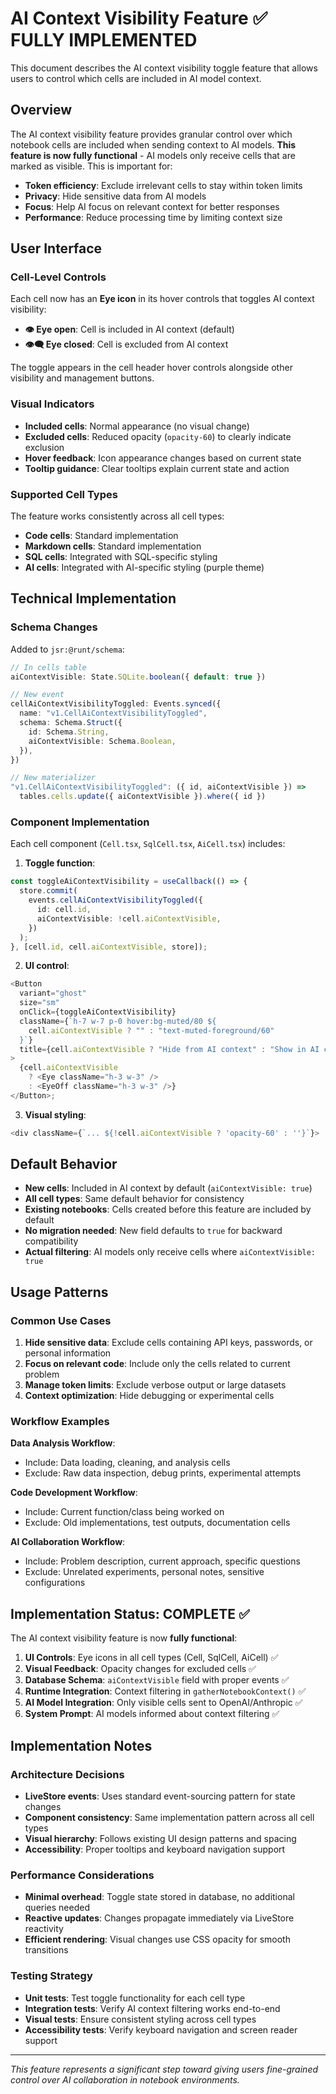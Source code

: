 # AI Context Visibility Feature ✅ FULLY IMPLEMENTED

This document describes the AI context visibility toggle feature that allows
users to control which cells are included in AI model context.

## Overview

The AI context visibility feature provides granular control over which notebook
cells are included when sending context to AI models. **This feature is now
fully functional** - AI models only receive cells that are marked as visible.
This is important for:

- **Token efficiency**: Exclude irrelevant cells to stay within token limits
- **Privacy**: Hide sensitive data from AI models
- **Focus**: Help AI focus on relevant context for better responses
- **Performance**: Reduce processing time by limiting context size

## User Interface

### Cell-Level Controls

Each cell now has an **Eye icon** in its hover controls that toggles AI context
visibility:

- **👁️ Eye open**: Cell is included in AI context (default)
- **👁️‍🗨️ Eye closed**: Cell is excluded from AI context

The toggle appears in the cell header hover controls alongside other visibility
and management buttons.

### Visual Indicators

- **Included cells**: Normal appearance (no visual change)
- **Excluded cells**: Reduced opacity (`opacity-60`) to clearly indicate
  exclusion
- **Hover feedback**: Icon appearance changes based on current state
- **Tooltip guidance**: Clear tooltips explain current state and action

### Supported Cell Types

The feature works consistently across all cell types:

- **Code cells**: Standard implementation
- **Markdown cells**: Standard implementation
- **SQL cells**: Integrated with SQL-specific styling
- **AI cells**: Integrated with AI-specific styling (purple theme)

## Technical Implementation

### Schema Changes

Added to `jsr:@runt/schema`:

```typescript
// In cells table
aiContextVisible: State.SQLite.boolean({ default: true })

// New event
cellAiContextVisibilityToggled: Events.synced({
  name: "v1.CellAiContextVisibilityToggled",
  schema: Schema.Struct({
    id: Schema.String,
    aiContextVisible: Schema.Boolean,
  }),
})

// New materializer
"v1.CellAiContextVisibilityToggled": ({ id, aiContextVisible }) =>
  tables.cells.update({ aiContextVisible }).where({ id })
```

### Component Implementation

Each cell component (`Cell.tsx`, `SqlCell.tsx`, `AiCell.tsx`) includes:

1. **Toggle function**:

```typescript
const toggleAiContextVisibility = useCallback(() => {
  store.commit(
    events.cellAiContextVisibilityToggled({
      id: cell.id,
      aiContextVisible: !cell.aiContextVisible,
    })
  );
}, [cell.id, cell.aiContextVisible, store]);
```

2. **UI control**:

```typescript
<Button
  variant="ghost"
  size="sm"
  onClick={toggleAiContextVisibility}
  className={`h-7 w-7 p-0 hover:bg-muted/80 ${
    cell.aiContextVisible ? "" : "text-muted-foreground/60"
  }`}
  title={cell.aiContextVisible ? "Hide from AI context" : "Show in AI context"}
>
  {cell.aiContextVisible
    ? <Eye className="h-3 w-3" />
    : <EyeOff className="h-3 w-3" />}
</Button>;
```

3. **Visual styling**:

```typescript
<div className={`... ${!cell.aiContextVisible ? 'opacity-60' : ''}`}>
```

## Default Behavior

- **New cells**: Included in AI context by default (`aiContextVisible: true`)
- **All cell types**: Same default behavior for consistency
- **Existing notebooks**: Cells created before this feature are included by
  default
- **No migration needed**: New field defaults to `true` for backward
  compatibility
- **Actual filtering**: AI models only receive cells where
  `aiContextVisible: true`

## Usage Patterns

### Common Use Cases

1. **Hide sensitive data**: Exclude cells containing API keys, passwords, or
   personal information
2. **Focus on relevant code**: Include only the cells related to current problem
3. **Manage token limits**: Exclude verbose output or large datasets
4. **Context optimization**: Hide debugging or experimental cells

### Workflow Examples

**Data Analysis Workflow**:

- Include: Data loading, cleaning, and analysis cells
- Exclude: Raw data inspection, debug prints, experimental attempts

**Code Development Workflow**:

- Include: Current function/class being worked on
- Exclude: Old implementations, test outputs, documentation cells

**AI Collaboration Workflow**:

- Include: Problem description, current approach, specific questions
- Exclude: Unrelated experiments, personal notes, sensitive configurations

## Implementation Status: COMPLETE ✅

The AI context visibility feature is now **fully functional**:

1. **UI Controls**: Eye icons in all cell types (Cell, SqlCell, AiCell) ✅
2. **Visual Feedback**: Opacity changes for excluded cells ✅
3. **Database Schema**: `aiContextVisible` field with proper events ✅
4. **Runtime Integration**: Context filtering in `gatherNotebookContext()` ✅
5. **AI Model Integration**: Only visible cells sent to OpenAI/Anthropic ✅
6. **System Prompt**: AI models informed about context filtering ✅

## Implementation Notes

### Architecture Decisions

- **LiveStore events**: Uses standard event-sourcing pattern for state changes
- **Component consistency**: Same implementation pattern across all cell types
- **Visual hierarchy**: Follows existing UI design patterns and spacing
- **Accessibility**: Proper tooltips and keyboard navigation support

### Performance Considerations

- **Minimal overhead**: Toggle state stored in database, no additional queries
  needed
- **Reactive updates**: Changes propagate immediately via LiveStore reactivity
- **Efficient rendering**: Visual changes use CSS opacity for smooth transitions

### Testing Strategy

- **Unit tests**: Test toggle functionality for each cell type
- **Integration tests**: Verify AI context filtering works end-to-end
- **Visual tests**: Ensure consistent styling across cell types
- **Accessibility tests**: Verify keyboard navigation and screen reader support

---

_This feature represents a significant step toward giving users fine-grained
control over AI collaboration in notebook environments._

